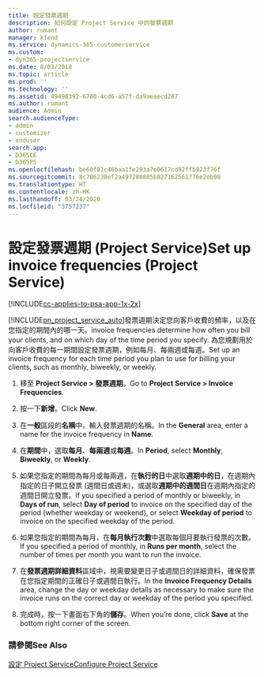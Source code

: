 ```yaml
---
title: 設定發票週期
description: 如何設定 Project Service 中的發票週期
author: rumant
manager: kfend
ms.service: dynamics-365-customerservice
ms.custom:
- dyn365-projectservice
ms.date: 8/03/2018
ms.topic: article
ms.prod: ''
ms.technology: ''
ms.assetid: 49498392-6780-4cd6-a57f-da9aeaecd287
ms.author: rumant
audience: Admin
search.audienceType:
- admin
- customizer
- enduser
search.app:
- D365CE
- D365PS
ms.openlocfilehash: be60f81c46baa1fe293a7e0617cd92ffb923f76f
ms.sourcegitcommit: 8c786230ef2a497280885b827162561776e2eb00
ms.translationtype: HT
ms.contentlocale: zh-HK
ms.lasthandoff: 03/24/2020
ms.locfileid: "3757237"
---
```

# <a name="set-up-invoice-frequencies-project-service"></a><span data-ttu-id="5595d-103">設定發票週期 (Project Service)</span><span class="sxs-lookup"><span data-stu-id="5595d-103">Set up invoice frequencies (Project Service)</span></span>

[!INCLUDE[cc-applies-to-psa-app-1x-2x](../includes/cc-applies-to-psa-app-1x-2x.md)]

[!INCLUDE[pn_project_service_auto](../includes/pn-project-service-auto.md)]<span data-ttu-id="5595d-104">發票週期決定您向客戶收費的頻率，以及在您指定的期間內的哪一天。</span><span class="sxs-lookup"><span data-stu-id="5595d-104">invoice frequencies determine how often you bill your clients, and on which day of the time period you specify.</span></span> <span data-ttu-id="5595d-105">為您規劃用於向客戶收費的每一期間設定發票週期，例如每月、每兩週或每週。</span><span class="sxs-lookup"><span data-stu-id="5595d-105">Set up an invoice frequency for each time period you plan to use for billing your clients, such as monthly, biweekly, or weekly.</span></span>  
  
1.  <span data-ttu-id="5595d-106">移至 **Project Service > 發票週期**。</span><span class="sxs-lookup"><span data-stu-id="5595d-106">Go to **Project Service > Invoice Frequencies**.</span></span>  
  
2.  <span data-ttu-id="5595d-107">按一下**新增**。</span><span class="sxs-lookup"><span data-stu-id="5595d-107">Click **New**.</span></span>  
  
3.  <span data-ttu-id="5595d-108">在**一般**區段的**名稱**中，輸入發票週期的名稱。</span><span class="sxs-lookup"><span data-stu-id="5595d-108">In the **General** area, enter a name for the invoice frequency in **Name**.</span></span>  
  
4.  <span data-ttu-id="5595d-109">在**期間**中，選取**每月**、**每兩週**或**每週**。</span><span class="sxs-lookup"><span data-stu-id="5595d-109">In **Period**, select **Monthly**, **Biweekly**, or **Weekly**.</span></span>  
  
5.  <span data-ttu-id="5595d-110">如果您指定的期間為每月或每兩週，在**執行的日**中選取**週期中的日**，在週期內指定的日子開立發票 (週間日或週末)，或選取**週期中的週間日**在週期內指定的週間日開立發票。</span><span class="sxs-lookup"><span data-stu-id="5595d-110">If you specified a period of monthly or biweekly, in **Days of run**, select **Day of period** to invoice on the specified day of the period (whether weekday or weekend), or select **Weekday of period** to invoice on the specified weekday of the period.</span></span>  
  
6.  <span data-ttu-id="5595d-111">如果您指定的期間為每月，在**每月執行次數**中選取每個月要執行發票的次數。</span><span class="sxs-lookup"><span data-stu-id="5595d-111">If you specified a period of monthly, in **Runs per month**, select the number of times per month you want to run the invoice.</span></span>  
  
7.  <span data-ttu-id="5595d-112">在**發票週期詳細資料**區域中，視需要變更日子或週間日的詳細資料，確保發票在您指定期間的正確日子或週間日執行。</span><span class="sxs-lookup"><span data-stu-id="5595d-112">In the **Invoice Frequency Details** area, change the day or weekday details as necessary to make sure the invoice runs on the correct day or weekday of the period you specified.</span></span>  
  
8.  <span data-ttu-id="5595d-113">完成時，按一下畫面右下角的**儲存**。</span><span class="sxs-lookup"><span data-stu-id="5595d-113">When you’re done, click **Save** at the bottom right corner of the screen.</span></span>  
  
### <a name="see-also"></a><span data-ttu-id="5595d-114">請參閱</span><span class="sxs-lookup"><span data-stu-id="5595d-114">See Also</span></span>  
 [<span data-ttu-id="5595d-115">設定 Project Service</span><span class="sxs-lookup"><span data-stu-id="5595d-115">Configure Project Service</span></span>](../project-service/configure.md)
